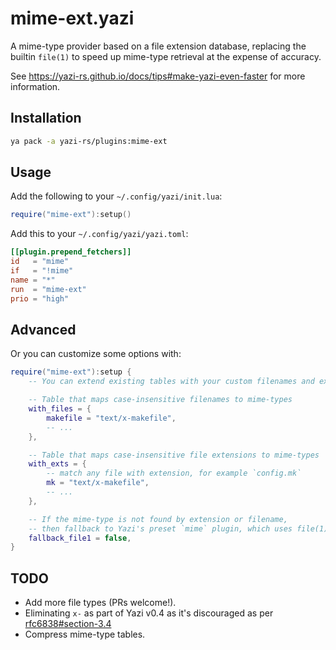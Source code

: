 # mime-ext.yazi

A mime-type provider based on a file extension database, replacing the builtin `file(1)` to speed up mime-type retrieval at the expense of accuracy.

See https://yazi-rs.github.io/docs/tips#make-yazi-even-faster for more information.

## Installation

```sh
ya pack -a yazi-rs/plugins:mime-ext
```

## Usage

Add the following to your `~/.config/yazi/init.lua`:

```lua
require("mime-ext"):setup()
```

Add this to your `~/.config/yazi/yazi.toml`:

```toml
[[plugin.prepend_fetchers]]
id   = "mime"
if   = "!mime"
name = "*"
run  = "mime-ext"
prio = "high"
```

## Advanced

Or you can customize some options with:

```lua
require("mime-ext"):setup {
	-- You can extend existing tables with your custom filenames and extensions

	-- Table that maps case-insensitive filenames to mime-types
	with_files = {
		makefile = "text/x-makefile",
		-- ...
	},

	-- Table that maps case-insensitive file extensions to mime-types
	with_exts = {
		-- match any file with extension, for example `config.mk`
		mk = "text/x-makefile",
		-- ...
	},

	-- If the mime-type is not found by extension or filename,
	-- then fallback to Yazi's preset `mime` plugin, which uses file(1)
	fallback_file1 = false,
}
```

## TODO

- Add more file types (PRs welcome!).
- Eliminating `x-` as part of Yazi v0.4 as it's discouraged as per [rfc6838#section-3.4](https://datatracker.ietf.org/doc/html/rfc6838#section-3.4)
- Compress mime-type tables.
